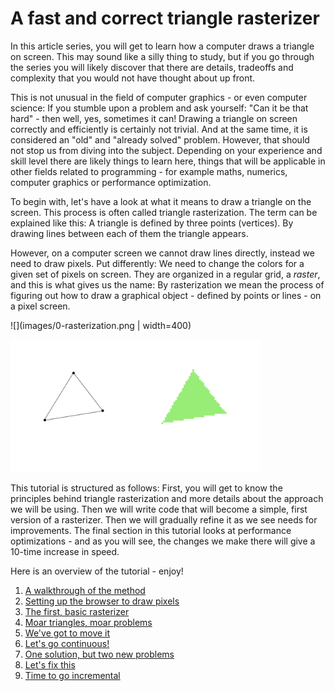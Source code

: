 # A fast and correct triangle rasterizer

In this article series, you will get to learn how a computer draws a triangle on screen. This may sound like a silly thing to study, but if you go through the series you will likely discover that there are details, tradeoffs and complexity that you would not have thought about up front.

This is not unusual in the field of computer graphics - or even computer science: If you stumble upon a problem and ask yourself: "Can it be that hard" - then well, yes, sometimes it can! Drawing a triangle on screen correctly and efficiently is certainly not trivial. And at the same time, it is considered an "old" and "already solved" problem. However, that should not stop us from diving into the subject. Depending on your experience and skill level there are likely things to learn here, things that will be applicable in other fields related to programming - for example maths, numerics, computer graphics or performance optimization.

To begin with, let's have a look at what it means to draw a triangle on the screen. This process is often called triangle rasterization. The term can be explained like this: A triangle is defined by three points (vertices). By drawing lines between each of them the triangle appears.

However, on a computer screen we cannot draw lines directly, instead we need to draw pixels. Put differently: We need to change the colors for a given set of pixels on screen. They are organized in a regular grid, a _raster_, and this is what gives us the name: By rasterization we mean the process of figuring out how to draw a graphical object - defined by points or lines - on a pixel screen.

![](images/0-rasterization.png | width=400)

<img src="images/0-rasterization.png" width=400>

This tutorial is structured as follows: First, you will get to know the principles behind triangle rasterization and more details about the approach we will be using. Then we will write code that will become a simple, first version of a rasterizer. Then we will gradually refine it as we see needs for improvements. The final section in this tutorial looks at performance optimizations - and as you will see, the changes we make there will give a 10-time increase in speed.

Here is an overview of the tutorial - enjoy!

1. [A walkthrough of the method](https://github.com/kristoffer-dyrkorn/software-renderer/tree/main/tutorial/1#readme)
2. [Setting up the browser to draw pixels](https://github.com/kristoffer-dyrkorn/software-renderer/tree/main/tutorial/1#readme)
3. [The first, basic rasterizer](https://github.com/kristoffer-dyrkorn/software-renderer/tree/main/tutorial/1#readme)
4. [Moar triangles, moar problems](https://github.com/kristoffer-dyrkorn/software-renderer/tree/main/tutorial/1#readme)
5. [We've got to move it](https://github.com/kristoffer-dyrkorn/software-renderer/tree/main/tutorial/1#readme)
6. [Let's go continuous!](https://github.com/kristoffer-dyrkorn/software-renderer/tree/main/tutorial/1#readme)
7. [One solution, but two new problems](https://github.com/kristoffer-dyrkorn/software-renderer/tree/main/tutorial/1#readme)
8. [Let's fix this](https://github.com/kristoffer-dyrkorn/software-renderer/tree/main/tutorial/1#readme)
9. [Time to go incremental](https://github.com/kristoffer-dyrkorn/software-renderer/tree/main/tutorial/1#readme)
